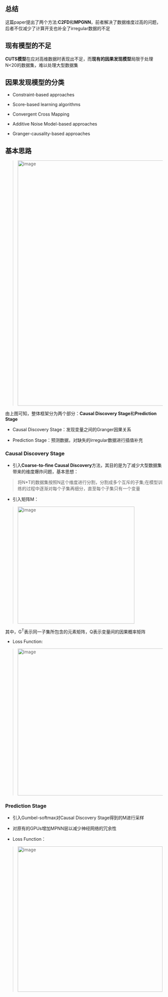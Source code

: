 ## 总结

这篇paper提出了两个方法:**C2FD**和**MPGNN**，前者解决了数据维度过高的问题，后者不仅减少了计算开支也补全了irregular数据的不足

## 现有模型的不足

**CUTS模型**在应对高维数据时表现出不足，而**现有的因果发现模型**局限于处理N<20的数据集，难以处理大型数据集

## 因果发现模型的分类

+ Constraint-based approaches

+ Score-based learning algorithms

+ Convergent Cross Mapping

+ Additive Noise Model-based approaches

+ Granger-causality-based approaches

## 基本思路

> <img width="781" alt="image" src="https://github.com/user-attachments/assets/e5568478-bb32-457f-bbf1-aacd9d6869d4">

由上图可知，整体框架分为两个部分：**Causal Discovery Stage**和**Prediction Stage**

+ Causal Discovery Stage：发现变量之间的Granger因果关系

+ Prediction Stage：预测数据，对缺失的irregular数据进行插值补充

### Causal Discovery Stage

+ 引入**Coarse-to-fine Causal Discovery**方法，其目的是为了减少大型数据集带来的维度爆炸问题，基本思想：

> 将N*T的数据集按照N这个维度进行分割，分割成多个互斥的子集;在模型训练的过程中逐渐对每个子集再细分，直至每个子集只有一个变量

+ 引入矩阵M：

> <img width="373" alt="image" src="https://github.com/user-attachments/assets/ea7ec812-acc3-4c01-bdaa-5e30a9862822">

其中，G<sup>T</sup>表示同一子集所包含的元素矩阵，Q表示变量间的因果概率矩阵

+ Loss Function:

> <img width="468" alt="image" src="https://github.com/user-attachments/assets/07b8d7d4-7873-4674-aac3-593670b26949">

### Prediction Stage

+ 引入Gumbel-softmax对Causal Discovery Stage得到的M进行采样

+ 对原有的GPUs增加MPNN层以减少神经网络的冗余性

+ Loss Function：

> <img width="463" alt="image" src="https://github.com/user-attachments/assets/8cdd55d6-2884-45e7-9779-c57e8acf915d">


